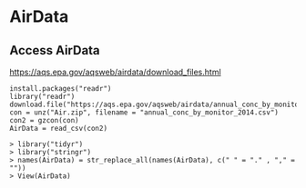 # AirData

## Access AirData

https://aqs.epa.gov/aqsweb/airdata/download_files.html

    install.packages("readr")
    library("readr")
    download.file("https://aqs.epa.gov/aqsweb/airdata/annual_conc_by_monitor_2014.zip",destfile="Air.zip")
    con = unz("Air.zip", filename = "annual_conc_by_monitor_2014.csv")
    con2 = gzcon(con)
    AirData = read_csv(con2)
    
    > library("tidyr")
    > library("stringr")
    > names(AirData) = str_replace_all(names(AirData), c(" " = "." , "," = ""))
    > View(AirData)

